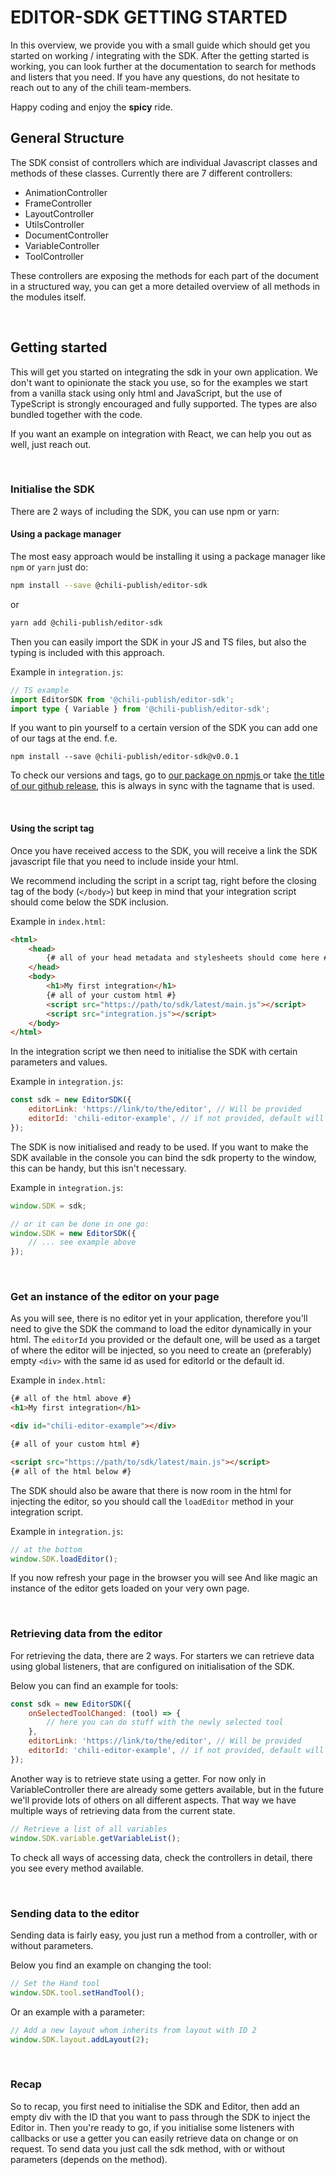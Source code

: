 # EDITOR-SDK GETTING STARTED

In this overview, we provide you with a small guide which should get you started on working / integrating with the SDK.
After the getting started is working, you can look further at the documentation to search for methods and listers that you need.
If you have any questions, do not hesitate to reach out to any of the chili team-members.

Happy coding and enjoy the **spicy** ride.

## General Structure

The SDK consist of controllers which are individual Javascript classes and methods of these classes.
Currently there are 7 different controllers:

-   AnimationController
-   FrameController
-   LayoutController
-   UtilsController
-   DocumentController
-   VariableController
-   ToolController

These controllers are exposing the methods for each part of the document in a structured way, you can get a more detailed overview of all methods in the modules itself.

<br/>

## Getting started

This will get you started on integrating the sdk in your own application.
We don't want to opinionate the stack you use, so for the examples we start from a vanilla stack using only html and JavaScript, but the use of TypeScript is strongly encouraged and fully supported. The types are also bundled together with the code.

If you want an example on integration with React, we can help you out as well, just reach out.

<br/>

### Initialise the SDK

There are 2 ways of including the SDK, you can use npm or yarn:

#### Using a package manager

The most easy approach would be installing it using a package manager like `npm` or `yarn` just do:

```bash
npm install --save @chili-publish/editor-sdk
```

or

```bash
yarn add @chili-publish/editor-sdk
```

Then you can easily import the SDK in your JS and TS files, but also the typing is included with this approach.

Example in `integration.js`:

```typescript
// TS example
import EditorSDK from '@chili-publish/editor-sdk';
import type { Variable } from '@chili-publish/editor-sdk';
```

If you want to pin yourself to a certain version of the SDK you can add one of our tags at the end. f.e.

`npm install --save @chili-publish/editor-sdk@v0.0.1`

To check our versions and tags, go to [our package on npmjs ](https://www.npmjs.com/package/@chili-publish/editor-sdk/v/0.47.1?activeTab=versions) or take [the title of our github release](https://github.com/chili-publish/editor-sdk/releases), this is always in sync with the tagname that is used.

<br>

#### Using the script tag

Once you have received access to the SDK, you will receive a link the SDK javascript file that you need to include inside your html.

We recommend including the script in a script tag, right before the closing tag of the body (`</body>`) but keep in mind that your integration script should come below the SDK inclusion.

Example in `index.html`:

```html
<html>
    <head>
        {# all of your head metadata and stylesheets should come here #}
    </head>
    <body>
        <h1>My first integration</h1>
        {# all of your custom html #}
        <script src="https://path/to/sdk/latest/main.js"></script>
        <script src="integration.js"></script>
    </body>
</html>
```

In the integration script we then need to initialise the SDK with certain parameters and values.

Example in `integration.js`:

```javascript
const sdk = new EditorSDK({
    editorLink: 'https://link/to/the/editor', // Will be provided
    editorId: 'chili-editor-example', // if not provided, default will be 'chili-editor'
});
```

The SDK is now initialised and ready to be used.
If you want to make the SDK available in the console you can bind the sdk property to the window, this can be handy, but this isn't necessary.

Example in `integration.js`:

```javascript
window.SDK = sdk;

// or it can be done in one go:
window.SDK = new EditorSDK({
    // ... see example above
});
```

<br/>

### Get an instance of the editor on your page

As you will see, there is no editor yet in your application, therefore you'll need to give the SDK the command to load the editor dynamically in your html. The `editorId` you provided or the default one, will be used as a target of where the editor will be injected, so you need to create an (preferably) empty `<div>` with the same id as used for editorId or the default id.

Example in `index.html`:

```html
{# all of the html above #}
<h1>My first integration</h1>

<div id="chili-editor-example"></div>

{# all of your custom html #}

<script src="https://path/to/sdk/latest/main.js"></script>
{# all of the html below #}
```

The SDK should also be aware that there is now room in the html for injecting the editor, so you should call the `loadEditor` method in your integration script.

Example in `integration.js`:

```javascript
// at the bottom
window.SDK.loadEditor();
```

If you now refresh your page in the browser you will see And like magic an instance of the editor gets loaded on your very own page.

<br/>

### Retrieving data from the editor

For retrieving the data, there are 2 ways. For starters we can retrieve data using global listeners, that are configured on initialisation of the SDK.

Below you can find an example for tools:

```javascript
const sdk = new EditorSDK({
    onSelectedToolChanged: (tool) => {
        // here you can do stuff with the newly selected tool
    },
    editorLink: 'https://link/to/the/editor', // Will be provided
    editorId: 'chili-editor-example', // if not provided, default will be 'chili-editor'
});
```

Another way is to retrieve state using a getter. For now only in VariableController there are already some getters available, but in the future we'll provide lots of others on all different aspects.
That way we have multiple ways of retrieving data from the current state.

```javascript
// Retrieve a list of all variables
window.SDK.variable.getVariableList();
```

To check all ways of accessing data, check the controllers in detail, there you see every method available.

<br/>

### Sending data to the editor

Sending data is fairly easy, you just run a method from a controller, with or without parameters.

Below you find an example on changing the tool:

```javascript
// Set the Hand tool
window.SDK.tool.setHandTool();
```

Or an example with a parameter:

```javascript
// Add a new layout whom inherits from layout with ID 2
window.SDK.layout.addLayout(2);
```

<br/>

### Recap

So to recap, you first need to initialise the SDK and Editor, then add an empty div with the ID that you want to pass through the SDK to inject the Editor in.
Then you're ready to go, if you initialise some listeners with callbacks or use a getter you can easily retrieve data on change or on request.
To send data you just call the sdk method, with or without parameters (depends on the method).
